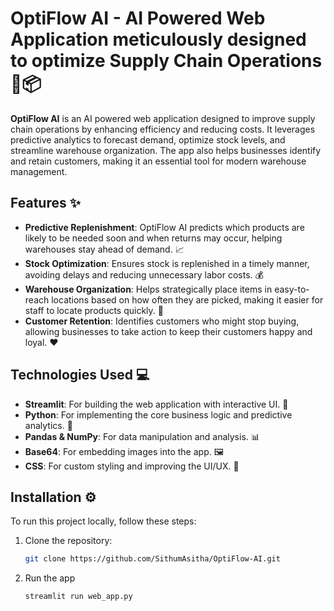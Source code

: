 # OptiFlow AI - AI Powered Web Application meticulously designed to optimize Supply Chain Operations 🚚📦

**OptiFlow AI** is an AI powered web application designed to improve supply chain operations by enhancing efficiency and reducing costs. It leverages predictive analytics to forecast demand, optimize stock levels, and streamline warehouse organization. The app also helps businesses identify and retain customers, making it an essential tool for modern warehouse management.

## Features ✨

- **Predictive Replenishment**: OptiFlow AI predicts which products are likely to be needed soon and when returns may occur, helping warehouses stay ahead of demand. 📈
- **Stock Optimization**: Ensures stock is replenished in a timely manner, avoiding delays and reducing unnecessary labor costs. 💰
- **Warehouse Organization**: Helps strategically place items in easy-to-reach locations based on how often they are picked, making it easier for staff to locate products quickly. 🏢
- **Customer Retention**: Identifies customers who might stop buying, allowing businesses to take action to keep their customers happy and loyal. ❤️

## Technologies Used 💻

- **Streamlit**: For building the web application with interactive UI. 🎨
- **Python**: For implementing the core business logic and predictive analytics. 🐍
- **Pandas & NumPy**: For data manipulation and analysis. 📊
- **Base64**: For embedding images into the app. 🖼️
- **CSS**: For custom styling and improving the UI/UX. 🎨

## Installation ⚙️

To run this project locally, follow these steps:

1. Clone the repository:
   ```bash
   git clone https://github.com/SithumAsitha/OptiFlow-AI.git
2. Run the app
   ```bash
   streamlit run web_app.py
